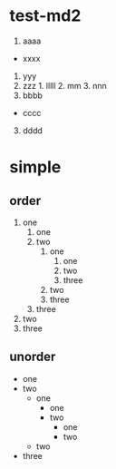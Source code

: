# test-md2

1. aaaa
  - xxxx

  1. yyy
  2. zzz
    1. lllll
    2. mm
    3. nnn
2. bbbb
- cccc
3. dddd

# simple
## order
1. one
    1. one
    2. two
        1. one
            1. one
            2. two
            3. three
        2. two
        3. three
    3. three
2. two
3. three

## unorder
- one
- two
    - one
        - one
        - two
            - one
            - two
    - two
- three
